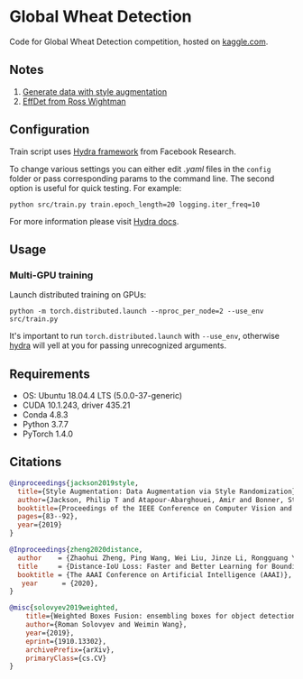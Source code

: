 # Global Wheat Detection
Code for Global Wheat Detection competition, hosted on 
[kaggle.com](https://www.kaggle.com/c/global-wheat-detection).

## Notes
1. [Generate data with style augmentation](./info/DATA.md)
2. [EffDet from Ross Wightman](./info/EFFDET.md)

## Configuration

Train script uses [Hydra framework](https://github.com/facebookresearch/hydra) 
 from Facebook Research.

To change various settings you can either edit *.yaml* files 
in the `config` folder or pass corresponding params to the command line.
The second option is useful for quick testing. For example:

```shell script
python src/train.py train.epoch_length=20 logging.iter_freq=10
```

For more information please visit [Hydra docs](https://hydra.cc/).

## Usage

### Multi-GPU training
Launch distributed training on GPUs:

```shell script
python -m torch.distributed.launch --nproc_per_node=2 --use_env src/train.py
```

It's important to run `torch.distributed.launch` with `--use_env`, 
otherwise [hydra](https://github.com/facebookresearch/hydra) will yell 
at you for passing unrecognized arguments.

## Requirements

* OS: Ubuntu 18.04.4 LTS (5.0.0-37-generic)
* CUDA 10.1.243, driver 435.21
* Conda 4.8.3
* Python 3.7.7
* PyTorch 1.4.0

## Citations

```bibtex
@inproceedings{jackson2019style,
  title={Style Augmentation: Data Augmentation via Style Randomization},
  author={Jackson, Philip T and Atapour-Abarghouei, Amir and Bonner, Stephen and Breckon, Toby P and Obara, Boguslaw},
  booktitle={Proceedings of the IEEE Conference on Computer Vision and Pattern Recognition Workshops},
  pages={83--92},
  year={2019}
}

@Inproceedings{zheng2020distance,
  author    = {Zhaohui Zheng, Ping Wang, Wei Liu, Jinze Li, Rongguang Ye, Dongwei Ren},
  title     = {Distance-IoU Loss: Faster and Better Learning for Bounding Box Regression},
  booktitle = {The AAAI Conference on Artificial Intelligence (AAAI)},
   year      = {2020},
}

@misc{solovyev2019weighted,
    title={Weighted Boxes Fusion: ensembling boxes for object detection models},
    author={Roman Solovyev and Weimin Wang},
    year={2019},
    eprint={1910.13302},
    archivePrefix={arXiv},
    primaryClass={cs.CV}
}
```

